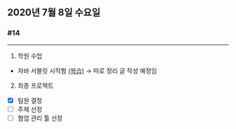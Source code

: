 ## 2020년 7월 8일 수요일
### #14
---
1. 학원 수업
* 자바 서블릿 시작함  [(복습)](https://glasgow.tistory.com/49)
 → 따로 정리 글 작성 예정임

2. 최종 프로젝트
- [x] 팀원 결정
- [ ] 주제 선정
- [ ] 협업 관리 툴 선정

